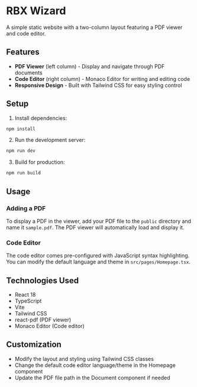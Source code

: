 # RBX Wizard

A simple static website with a two-column layout featuring a PDF viewer and code editor.

## Features

- **PDF Viewer** (left column) - Display and navigate through PDF documents
- **Code Editor** (right column) - Monaco Editor for writing and editing code
- **Responsive Design** - Built with Tailwind CSS for easy styling control

## Setup

1. Install dependencies:
```bash
npm install
```

2. Run the development server:
```bash
npm run dev
```

3. Build for production:
```bash
npm run build
```

## Usage

### Adding a PDF

To display a PDF in the viewer, add your PDF file to the `public` directory and name it `sample.pdf`. The PDF viewer will automatically load and display it.

### Code Editor

The code editor comes pre-configured with JavaScript syntax highlighting. You can modify the default language and theme in `src/pages/Homepage.tsx`.

## Technologies Used

- React 18
- TypeScript
- Vite
- Tailwind CSS
- react-pdf (PDF viewer)
- Monaco Editor (Code editor)

## Customization

- Modify the layout and styling using Tailwind CSS classes
- Change the default code editor language/theme in the Homepage component
- Update the PDF file path in the Document component if needed